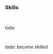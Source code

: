 <!-- no index -->

### Skills

<br>

todo

<br>

*todo: become skilled*
<!-- LAST EDITED 1699414290 LAST EDITED-->